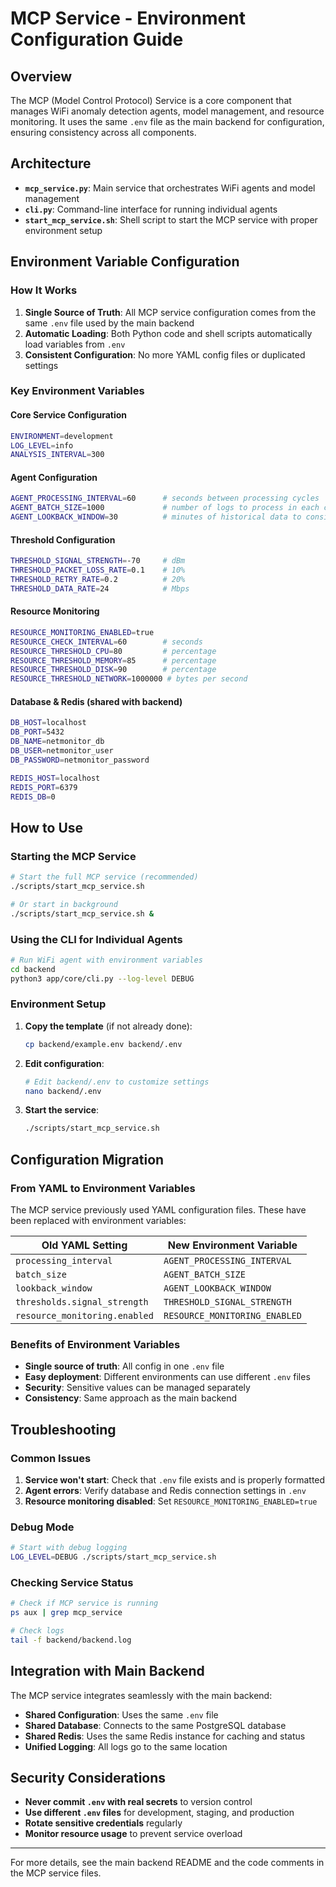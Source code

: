 # MCP Service - Environment Configuration Guide

## Overview
The MCP (Model Control Protocol) Service is a core component that manages WiFi anomaly detection agents, model management, and resource monitoring. It uses the same `.env` file as the main backend for configuration, ensuring consistency across all components.

## Architecture
- **`mcp_service.py`**: Main service that orchestrates WiFi agents and model management
- **`cli.py`**: Command-line interface for running individual agents
- **`start_mcp_service.sh`**: Shell script to start the MCP service with proper environment setup

## Environment Variable Configuration

### How It Works
1. **Single Source of Truth**: All MCP service configuration comes from the same `.env` file used by the main backend
2. **Automatic Loading**: Both Python code and shell scripts automatically load variables from `.env`
3. **Consistent Configuration**: No more YAML config files or duplicated settings

### Key Environment Variables

#### Core Service Configuration
```bash
ENVIRONMENT=development
LOG_LEVEL=info
ANALYSIS_INTERVAL=300
```

#### Agent Configuration
```bash
AGENT_PROCESSING_INTERVAL=60      # seconds between processing cycles
AGENT_BATCH_SIZE=1000             # number of logs to process in each cycle
AGENT_LOOKBACK_WINDOW=30          # minutes of historical data to consider
```

#### Threshold Configuration
```bash
THRESHOLD_SIGNAL_STRENGTH=-70     # dBm
THRESHOLD_PACKET_LOSS_RATE=0.1    # 10%
THRESHOLD_RETRY_RATE=0.2          # 20%
THRESHOLD_DATA_RATE=24            # Mbps
```

#### Resource Monitoring
```bash
RESOURCE_MONITORING_ENABLED=true
RESOURCE_CHECK_INTERVAL=60        # seconds
RESOURCE_THRESHOLD_CPU=80         # percentage
RESOURCE_THRESHOLD_MEMORY=85      # percentage
RESOURCE_THRESHOLD_DISK=90        # percentage
RESOURCE_THRESHOLD_NETWORK=1000000 # bytes per second
```

#### Database & Redis (shared with backend)
```bash
DB_HOST=localhost
DB_PORT=5432
DB_NAME=netmonitor_db
DB_USER=netmonitor_user
DB_PASSWORD=netmonitor_password

REDIS_HOST=localhost
REDIS_PORT=6379
REDIS_DB=0
```

## How to Use

### Starting the MCP Service
```bash
# Start the full MCP service (recommended)
./scripts/start_mcp_service.sh

# Or start in background
./scripts/start_mcp_service.sh &
```

### Using the CLI for Individual Agents
```bash
# Run WiFi agent with environment variables
cd backend
python3 app/core/cli.py --log-level DEBUG
```

### Environment Setup
1. **Copy the template** (if not already done):
   ```bash
   cp backend/example.env backend/.env
   ```

2. **Edit configuration**:
   ```bash
   # Edit backend/.env to customize settings
   nano backend/.env
   ```

3. **Start the service**:
   ```bash
   ./scripts/start_mcp_service.sh
   ```

## Configuration Migration

### From YAML to Environment Variables
The MCP service previously used YAML configuration files. These have been replaced with environment variables:

| Old YAML Setting | New Environment Variable |
|------------------|--------------------------|
| `processing_interval` | `AGENT_PROCESSING_INTERVAL` |
| `batch_size` | `AGENT_BATCH_SIZE` |
| `lookback_window` | `AGENT_LOOKBACK_WINDOW` |
| `thresholds.signal_strength` | `THRESHOLD_SIGNAL_STRENGTH` |
| `resource_monitoring.enabled` | `RESOURCE_MONITORING_ENABLED` |

### Benefits of Environment Variables
- **Single source of truth**: All config in one `.env` file
- **Easy deployment**: Different environments can use different `.env` files
- **Security**: Sensitive values can be managed separately
- **Consistency**: Same approach as the main backend

## Troubleshooting

### Common Issues
1. **Service won't start**: Check that `.env` file exists and is properly formatted
2. **Agent errors**: Verify database and Redis connection settings in `.env`
3. **Resource monitoring disabled**: Set `RESOURCE_MONITORING_ENABLED=true`

### Debug Mode
```bash
# Start with debug logging
LOG_LEVEL=DEBUG ./scripts/start_mcp_service.sh
```

### Checking Service Status
```bash
# Check if MCP service is running
ps aux | grep mcp_service

# Check logs
tail -f backend/backend.log
```

## Integration with Main Backend

The MCP service integrates seamlessly with the main backend:

- **Shared Configuration**: Uses the same `.env` file
- **Shared Database**: Connects to the same PostgreSQL database
- **Shared Redis**: Uses the same Redis instance for caching and status
- **Unified Logging**: All logs go to the same location

## Security Considerations

- **Never commit `.env` with real secrets** to version control
- **Use different `.env` files** for development, staging, and production
- **Rotate sensitive credentials** regularly
- **Monitor resource usage** to prevent service overload

---

For more details, see the main backend README and the code comments in the MCP service files. 